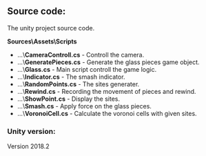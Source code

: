## Source code:  
The unity project source code.

**Sources\Assets\Scripts**
- ...\\**CameraControll.cs** - Controll the camera.
- ...\\**GeneratePieces.cs** - Generate the glass pieces game object.
- ...\\**Glass.cs** - Main script controll the game logic.
- ...\\**Indicator.cs** - The smash indicator.
- ...\\**RandomPoints.cs** - The sites generater.
- ...\\**Rewind.cs** - Recording the movement of pieces and rewind.
- ...\\**ShowPoint.cs** - Display the sites.
- ...\\**Smash.cs** - Apply force on the glass pieces.
- ...\\**VoronoiCell.cs** - Calculate the voronoi cells with given sites.

### Unity version:
Version 2018.2
 
